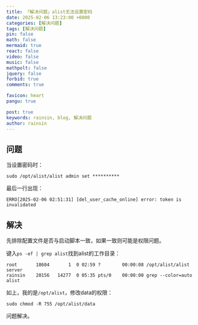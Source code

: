 ```yaml
---
title: 「解决问题」alist无法设置密码
date: 2025-02-06 13:23:00 +0800
categories: [解决问题]
tags: [解决问题]
pin: false
math: false
mermaid: true
react: false
video: false
music: false
mathpolt: false
jquery: false
forbid: true
comments: true

favicon: heart
pangu: true

post: true
keywords: rainsin, blog, 解决问题
author: rainsin
---
```


## 问题

当设置密码时：

```shell
sudo /opt/alist/alist admin set **********
```

最后一行出现：

```shell
ERRO[2025-02-06 02:51:31] [del_user_cache_online] error: token is invalidated
```

## 解决

先排除配置文件是否与启动脚本一致，如果一致则可能是权限问题。

键入`ps -ef | grep alist`找到alist的工作目录：

```shell
root       18604       1  0 02:59 ?        00:00:08 /opt/alist/alist server
rainsin    20156   14277  0 05:35 pts/0    00:00:00 grep --color=auto alist
```

如上，我的是`/opt/alist`，修改data的权限：

```shell
sudo chmod -R 755 /opt/alist/data 
```

问题解决。